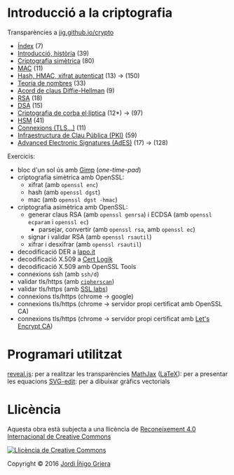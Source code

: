 # Introducció a la criptografia

Transparències a [jig.github.io/crypto](https://jig.github.io/crypto)

  - [Índex](https://jig.github.io/crypto) (7)
  - [Introducció, història](https://jig.github.io/crypto/intro.html) (39)
  - [Criptografia simètrica](https://jig.github.io/crypto/symmetric.html) (80)
  - [MAC](https://jig.github.io/crypto/mac.html) (11)
  - [Hash, HMAC, xifrat autenticat](https://jig.github.io/crypto/hash.html) (13) -> (150)
  - [Teoria de nombres](https://jig.github.io/crypto/number-theory.html) (33)
  - [Acord de claus Diffie-Hellman](https://jig.github.io/crypto/dh.html) (9)
  - [RSA](https://jig.github.io/crypto/rsa.html) (18)
  - [DSA](https://jig.github.io/crypto/dsa.html) (15)
  - [Criptografia de corba el·líptica](https://jig.github.io/crypto/ecc.html) (12*)  -> (97)
  - [HSM](https://jig.github.io/crypto/hsm.html) (41)
  - [Connexions (TLS...)](http://jig.github.io/crypto/tls.html) (11)
  - [Infraestructura de Clau Pública (PKI)](http://jig.github.io/crypto/pki.html) (59)
  - [Advanced Electronic Signatures (AdES)](http://jig.github.io/crypto/ades.html) (17)  -> (128)

Exercicis:

  - bloc d'un sol ús amb [Gimp](https://www.gimp.org) (_one-time-pad_)
  - criptografia simètrica amb OpenSSL:
    - xifrat (amb `openssl enc`)
    - hash (amb `openssl dgst`)
    - mac (amb `openssl dgst -hmac`)
  - criptografia asimètrica amb OpenSSL:
    - generar claus RSA (amb `openssl genrsa`) i ECDSA (amb `openssl ecparam` i `openssl ec`)
      - parsejar, convertir (amb `openssl rsa`, amb `openssl ec`)
    - signar i validar RSA (amb `openssl rsautil`)
    - xifrar i desxifrar (amb `openssl rsautil`)
  - decodificació DER a [lapo.it](https://lapo.it/asn1js/)
  - decodificació X.509 a [Cert Logik](https://certlogik.com/decoder/)
  - decodificació X.509 amb OpenSSL Tools
  - connexions ssh (amb `ssh/d`)
  - validar tls/https (amb [`cipherscan`](https://github.com/jig/docker-cipherscan))
  - validar tls/https (amb [SSL labs](https://www.ssllabs.com/ssltest/))
  - connexions tls/https (chrome -> google)
  - connexions tls/https (chrome -> servidor propi certificat amb OpenSSL CA)
  - connexions tls/https (chrome -> servidor propi certificat amb [Let's Encrypt CA](https://letsencrypt.org))

# Programari utilitzat

[reveal.js](https://github.com/hakimel/reveal.js): per a realitzar les transparències
[MathJax](https://www.mathjax.org) ([LaTeX](http://latex-project.org)): per a presentar les equacions
[SVG-edit](https://github.com/SVG-Edit/svgedit): per a dibuixar gràfics vectorials

# Llicència

Aquesta obra està subjecta a una llicència de [Reconeixement 4.0 Internacional de Creative Commons](http://creativecommons.org/licenses/by/4.0/)

[![Llicència de Creative Commons](https://i.creativecommons.org/l/by/4.0/88x31.png)](http://creativecommons.org/licenses/by/4.0/)

Copyright © 2016 [Jordi Íñigo Griera](https://github.com/jig)
